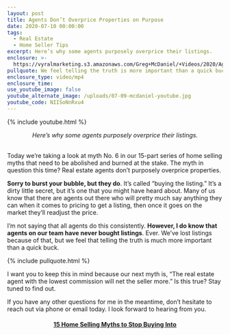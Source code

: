 ```yaml
---
layout: post
title: Agents Don’t Overprice Properties on Purpose
date: 2020-07-10 00:00:00
tags:
  - Real Estate
  - Home Seller Tips
excerpt: Here’s why some agents purposely overprice their listings.
enclosure: >-
  https://vyralmarketing.s3.amazonaws.com/Greg+McDaniel/+Videos/2020/Agents+Dont+Overprice+Properties+on+Purpose+_+15+Home+Selling+Myths+to+Stop+Buying+Into.mp4
pullquote: We feel telling the truth is more important than a quick buck.
enclosure_type: video/mp4
enclosure_time:
use_youtube_image: false
youtube_alternate_image: /uploads/07-09-mcdaniel-youtube.jpg
youtube_code: NIISoNnRxu4
---
```


{% include youtube.html %}

<center><em>Here&rsquo;s why some agents purposely overprice their listings.</em></center>

<br>Today we’re taking a look at myth No. 6 in our 15-part series of home selling myths that need to be abolished and burned at the stake. The myth in question this time? Real estate agents don’t purposely overprice properties.

**Sorry to burst your bubble, but they do**. It’s called “buying the listing.” It’s a dirty little secret, but it’s one that you might have heard about. Many of us know that there are agents out there who will pretty much say anything they can when it comes to pricing to get a listing, then once it goes on the market they’ll readjust the price.

I’m not saying that all agents do this consistently. **However, I do know that agents on our team have never bought listings**. Ever. We’ve lost listings because of that, but we feel that telling the truth is much more important than a quick buck.

{% include pullquote.html %}

I want you to keep this in mind because our next myth is, “The real estate agent with the lowest commission will net the seller more.” Is this true? Stay tuned to find out.

If you have any other questions for me in the meantime, don’t hesitate to reach out via phone or email today. I look forward to hearing from you.

<center><h4><u><strong><a target="_blank" href="https://www.youtube.com/playlist?list=PL4Ay_MVLm6QGE37Lr8a94OqNrVBj-zDIw">15 Home Selling Myths to Stop Buying Into</a></strong></u></h4></center>